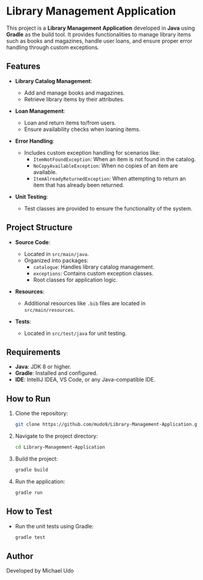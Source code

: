 # Library Management Application

This project is a **Library Management Application** developed in **Java** using **Gradle** as the build tool. It provides functionalities to manage library items such as books and magazines, handle user loans, and ensure proper error handling through custom exceptions.

## Features

- **Library Catalog Management**:
  - Add and manage books and magazines.
  - Retrieve library items by their attributes.

- **Loan Management**:
  - Loan and return items to/from users.
  - Ensure availability checks when loaning items.

- **Error Handling**:
  - Includes custom exception handling for scenarios like:
    - `ItemNotFoundException`: When an item is not found in the catalog.
    - `NoCopyAvailableException`: When no copies of an item are available.
    - `ItemAlreadyReturnedException`: When attempting to return an item that has already been returned.

- **Unit Testing**:
  - Test classes are provided to ensure the functionality of the system.

## Project Structure

- **Source Code**:
  - Located in `src/main/java`.
  - Organized into packages:
    - `catalogue`: Handles library catalog management.
    - `exceptions`: Contains custom exception classes.
    - Root classes for application logic.

- **Resources**:
  - Additional resources like `.bib` files are located in `src/main/resources`.

- **Tests**:
  - Located in `src/test/java` for unit testing.

## Requirements

- **Java**: JDK 8 or higher.
- **Gradle**: Installed and configured.
- **IDE**: IntelliJ IDEA, VS Code, or any Java-compatible IDE.

## How to Run

1. Clone the repository:
   ```bash
   git clone https://github.com/mudo9/Library-Management-Application.git

2. Navigate to the project directory:
   ```bash
   cd Library-Management-Application

3. Build the project:
   ```bash
   gradle build

4. Run the application:
   ```bash
   gradle run

## How to Test

- Run the unit tests using Gradle:
  ```bash
  gradle test


## Author
Developed by Michael Udo
